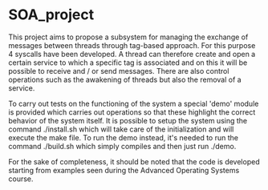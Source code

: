 # SOA_project

This project aims to propose a subsystem for managing
the exchange of messages between threads through 
tag-based approach. For this purpose 4 syscalls have 
been developed. A thread can therefore create and 
open a certain service to which a specific tag is 
associated and on this it will be possible to 
receive and / or send messages. There are also 
control operations such as the awakening of threads 
but also the removal of a service. 

To carry out tests on the functioning of the system 
a special 'demo' module is provided which carries 
out operations so that these highlight the correct behavior of the 
system itself. It is possible to setup the system 
using the command ./install.sh which will take care 
of the initialization and will execute the make file.
To run the demo instead, it's needed to run the command 
./build.sh which simply compiles and then just 
run ./demo.

For the sake of completeness, it should be noted 
that the code is developed starting from examples 
seen during the Advanced Operating Systems course.
